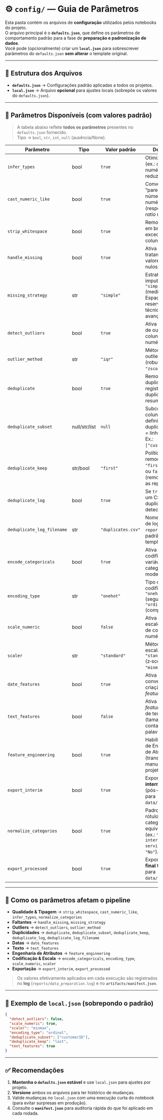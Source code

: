 # ⚙️ `config/` — Guia de Parâmetros

Esta pasta contém os arquivos de **configuração** utilizados pelos notebooks do projeto.  
O arquivo principal é o **`defaults.json`**, que define os parâmetros de comportamento padrão para a fase de **preparação e padronização de dados**.  
Você pode (opcionalmente) criar um **`local.json`** para sobrescrever parâmetros do `defaults.json` **sem alterar** o template original.

---

## 📘 Estrutura dos Arquivos

- **`defaults.json`** → Configurações padrão aplicadas a todos os projetos.  
- **`local.json`** → Arquivo **opcional** para ajustes locais (sobrepõe os valores do `defaults.json`).

---

## 🔧 Parâmetros Disponíveis (com valores padrão)

> A tabela abaixo reflete **todos os parâmetros** presentes no `defaults.json` fornecido.  
> Tipo → `bool`, `str`, `int`, `null` (ausência/None).

| Parâmetro | Tipo | Valor padrão | Descrição |
|---|---|---|---|
| `infer_types` | bool | `true` | Otimiza tipos (ex.: *downcast* numérico) para reduzir memória. |
| `cast_numeric_like` | bool | `true` | Converte textos “parecidos com números” em numéricos (respeitando *ratio* mínimo). |
| `strip_whitespace` | bool | `true` | Remove espaços em branco excedentes nas colunas textuais. |
| `handle_missing` | bool | `true` | Ativa o tratamento de valores nulos/ausentes. |
| `missing_strategy` | str | `"simple"` | Estratégia de imputação: `"simple"` (mediana/moda). Espaço reservado para técnicas avançadas. |
| `detect_outliers` | bool | `true` | Ativa a detecção de outliers nas colunas numéricas. |
| `outlier_method` | str | `"iqr"` | Método para outliers: `"iqr"` (robusto) ou `"zscore"`. |
| `deduplicate` | bool | `true` | Remove duplicatas. Pode registrar linhas duplicadas e resumo. |
| `deduplicate_subset` | null/str/list | `null` | Subconjunto de colunas para definir duplicidade. `null` = linha inteira. Ex.: `["customerID"]`. |
| `deduplicate_keep` | str/bool | `"first"` | Política de remoção: `"first"`, `"last"` ou `false` (remove todas as repetições). |
| `deduplicate_log` | bool | `true` | Se `true`, salva um CSV com as duplicatas detectadas. |
| `deduplicate_log_filename` | str | `"duplicates.csv"` | Nome do arquivo de log (salvo em `reports/` por padrão no template). |
| `encode_categoricals` | bool | `true` | Ativa a codificação de variáveis categóricas para modelagem. |
| `encoding_type` | str | `"onehot"` | Tipo de codificação: `"onehot"` (seguro) ou `"ordinal"` (compacto). |
| `scale_numeric` | bool | `false` | Ativa o escalonamento de colunas numéricas. |
| `scaler` | str | `"standard"` | Método de escala: `"standard"` (z‑score) ou `"minmax"` (0–1). |
| `date_features` | bool | `true` | Ativa a conversão e a criação de *features* de data. |
| `text_features` | bool | `false` | Ativa geração de *features* simples de texto (tamanho, contagem de palavras etc.). |
| `feature_engineering` | bool | `true` | Habilita o bloco de Engenharia de Atributos (transformações manuais por projeto). |
| `export_interim` | bool | `true` | Exporta artefato **intermediário** (pós-limpeza) para `data/interim/`. |
| `normalize_categories` | bool | `true` | Padroniza rótulos categóricos equivalentes (ex.: `"No internet service"` → `"No"`). |
| `export_processed` | bool | `true` | Exporta artefato **final tratado** para `data/processed/`. |

---

## 🧭 Como os parâmetros afetam o pipeline

- **Qualidade & Tipagem** → `strip_whitespace`, `cast_numeric_like`, `infer_types`, `normalize_categories`  
- **Faltantes** → `handle_missing`, `missing_strategy`  
- **Outliers** → `detect_outliers`, `outlier_method`  
- **Duplicidades** → `deduplicate`, `deduplicate_subset`, `deduplicate_keep`, `deduplicate_log`, `deduplicate_log_filename`  
- **Datas** → `date_features`  
- **Texto** → `text_features`  
- **Engenharia de Atributos** → `feature_engineering`  
- **Codificação & Escala** → `encode_categoricals`, `encoding_type`, `scale_numeric`, `scaler`  
- **Exportação** → `export_interim`, `export_processed`

> Os valores efetivamente aplicados em cada execução são registrados no **log** (`reports/data_preparation.log`) e no **`artifacts/manifest.json`**.

---

## 🧪 Exemplo de `local.json` (sobrepondo o padrão)

```json
{
  "detect_outliers": false,
  "scale_numeric": true,
  "scaler": "minmax",
  "encoding_type": "ordinal",
  "deduplicate_subset": ["customerID"],
  "deduplicate_keep": "last",
  "text_features": true
}
```

---

## ✅ Recomendações

1. **Mantenha o `defaults.json` estável** e use `local.json` para ajustes por projeto.  
2. **Versione** ambos os arquivos para ter histórico de mudanças.  
3. Valide mudanças no `local.json` com uma execução curta do notebook (para evitar surpresas em produção).  
4. Consulte o **`manifest.json`** para auditoria rápida do que foi aplicado em cada rodada.  